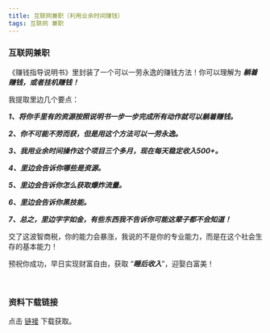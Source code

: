 ```yaml
---
title: 互联网兼职（利用业余时间赚钱）
tags: 互联网 兼职
---
```


### 互联网兼职

《赚钱指导说明书》里封装了一个可以一劳永逸的赚钱方法！你可以理解为 ***躺着赚钱，或者挂机赚钱！***

我提取里边几个要点：

***1、将你手里有的资源按照说明书一步一步完成所有动作就可以躺着赚钱。***

***2、你不可能不劳而获，但是用这个方法可以一劳永逸。***

***3、我用业余时间操作这个项目三个多月，现在每天稳定收入500+。***

***4、里边会告诉你哪些是资源。***

***5、里边会告诉你怎么获取爆炸流量。***

***6、里边会告诉你黑技能。***

***7、总之，里边字字如金，有些东西我不告诉你可能这辈子都不会知道！***

交了这波智商税，你的能力会暴涨，我说的不是你的专业能力，而是在这个社会生存的基本能力！

预祝你成功，早日实现财富自由，获取 “***睡后收入***”，迎娶白富美！


<br/>

### 资料下载链接

点击 [链接](https://pan.baidu.com/s/1xBcleCE4GIUoA8muv_87iA?pwd=0v76) 下载获取。


<br/>